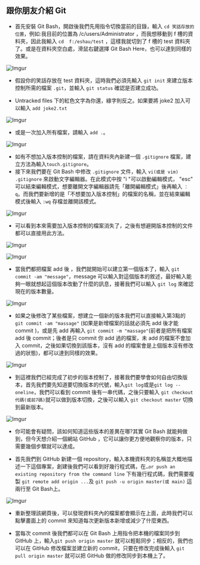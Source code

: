 ## 跟你朋友介紹 Git

* 首先安裝 Git Bash，開啟後我們先用指令切換當前的目錄，輸入 `cd 笑話存放的位置`，例如:我目前的位置為 /c/users/Administrator ，而我想移動到 f 槽的資料夾，因此我輸入 `cd  f:/eshau/test` ，這樣我就切到了 f 槽的 test 資料夾了。或是在資料夾空白處，滑鼠右鍵選擇 Git Bash Here，也可以達到同樣的效果。

![Imgur](https://i.imgur.com/3T3kjqe.png)

* 假設你的笑話存放在 test 資料夾，這時我們必須先輸入 `git init` 來建立版本控制所需的檔案 `.git`，並輸入 `git status` 確認是否建立成功。

*  Untracked files 下的紅色文字為你還，綠字則反之。如果要將 joke2 加入可以輸入 ` add joke2.txt `

![Imgur](https://i.imgur.com/FWqkAmQ.png)

* 或是一次加入所有檔案，請輸入 `add .`。

![Imgur](https://i.imgur.com/OrnQgKb.png)

* 如有不想加入版本控制的檔案，請在資料夾內新建一個 `.gitignore` 檔案，建立方法為輸入`touch.gitignore`。
* 接下來我們要在 Git Bash 中修改 `.gitignore` 文件，輸入 `vi(或是 vim) .gitignore` 來啟動文字編輯器。在此模式中按 "i "可以啟動編輯模式， "esc" 可以結束編輯模式，想要離開文字編輯器請先「離開編輯模式」後再輸入 `：q`。而我們要新增的是「不想要加入版本控制」的檔案的名稱，並在結束編輯模式後輸入 `:wq` 存檔並離開該模式。

![Imgur](https://i.imgur.com/YpnpNS3.png)

* 可以看到本來需要加入版本控制的檔案消失了，之後有想避開版本控制的文件都可以直接用此方法。

![Imgur](https://i.imgur.com/5PmEh8r.png)

![Imgur](https://i.imgur.com/O18edPV.png)

* 當我們都把檔案 add 後 ，我們就開始可以建立第一個版本了，輸入 `git commit -am "message"`，message 可以輸入對這個版本的敘述，最好輸入能夠一眼就想起這個版本改動了什麼的訊息，接著我們可以輸入 `git log` 來確認現在的版本數量。

![Imgur](https://i.imgur.com/hk6Lccl.png)

* 如果之後修改了某些檔案，想建立一個新的版本我們可以直接輸入第3點的 `git commit -am "massage"` (如果是新增檔案的話就必須先 add 後才能 commit )，或是先 add 再輸入 `git commit -m "massage"`(前者是把所有檔案 add 後 commit；後者是只 commit 你 add 過的檔案，未 add 的檔案不會加入 commit，之後如果切換到該版本，沒有 add 的檔案會是上個版本沒有修改過的狀態)，都可以達到同樣的效果。

![Imgur](https://i.imgur.com/DYjJr3G.png)

* 到這裡我們已經完成了初步的版本控制了，接著我們要學會如何自由切換版本，首先我們要先知道要切換版本的代號，輸入`git log`或是`git log --oneline`，我們可以看到 commit 後有一串代碼，之後只要輸入 `git checkout 代碼(或前7碼)`就可以做到版本切換，之後可以輸入 `git checkout master` 切換到最新版本。

![Imgur](https://i.imgur.com/DNjcW2O.png)

* 你可能會有疑問，該如何知道這些版本的差異在哪?其實 Git Bash 就能夠做到，但今天想介紹一個網站 GitHub ，它可以讓你更方便地觀察你的版本，只需要幾個步驟就可以達成。

* 首先我們到 GitHub 新建一個 repository，輸入本機資料夾的名稱並大概地描述一下這個專案，創建後我們可以看到好幾行程式碼，在`…or push an existing repository from the command line` 下有幾行程式碼，我們需要複製 `git remote add origin ...`及 `git push -u origin master(或 main)` 這兩行至 Git Bash上。

![Imgur](https://i.imgur.com/gX9zlcI.png)

* 重新整理該網頁後，可以發現資料夾內的檔案都會顯示在上面，此時我們可以點擊畫面上的 commit 來知道每次更新版本新增或減少了什麼東西。

* 當每次 commit 後我們都可以在 Git Bash 上用指令把本機的檔案同步到 GitHub 上，輸入`git push origin master` 就可以輕鬆同步；相反的，我們也可以在 GitHub 修改檔案並建立新的  commit，只要在修改完成後輸入 `git pull origin master` 就可以把 GitHub 做的修改同步到本機上了。


